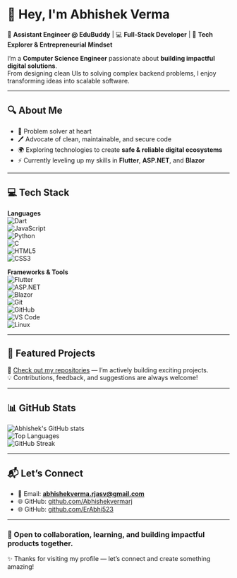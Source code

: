 # 👋 Hey, I'm Abhishek Verma  

🚀 **Assistant Engineer @ EduBuddy** | 💻 **Full-Stack Developer** | 🌱 **Tech Explorer & Entrepreneurial Mindset**  

I’m a **Computer Science Engineer** passionate about **building impactful digital solutions**.  
From designing clean UIs to solving complex backend problems, I enjoy transforming ideas into scalable software.  

---

## 🔍 About Me  

- 🧩 Problem solver at heart  
- 🖊️ Advocate of clean, maintainable, and secure code  
- 🌍 Exploring technologies to create **safe & reliable digital ecosystems**  
- ⚡ Currently leveling up my skills in **Flutter**, **ASP.NET**, and **Blazor**  

---

## 💻 Tech Stack  

**Languages**  
![Dart](https://img.shields.io/badge/Dart-0175C2?style=flat&logo=dart&logoColor=white)  
![JavaScript](https://img.shields.io/badge/JavaScript-F7DF1E?style=flat&logo=javascript&logoColor=black)  
![Python](https://img.shields.io/badge/Python-3776AB?style=flat&logo=python&logoColor=white)  
![C](https://img.shields.io/badge/C-00599C?style=flat&logo=c&logoColor=white)  
![HTML5](https://img.shields.io/badge/HTML5-E34F26?style=flat&logo=html5&logoColor=white)  
![CSS3](https://img.shields.io/badge/CSS3-1572B6?style=flat&logo=css3&logoColor=white)  

**Frameworks & Tools**  
![Flutter](https://img.shields.io/badge/Flutter-02569B?style=flat&logo=flutter&logoColor=white)  
![ASP.NET](https://img.shields.io/badge/ASP.NET-5C2D91?style=flat&logo=.net&logoColor=white)  
![Blazor](https://img.shields.io/badge/Blazor-512BD4?style=flat&logo=blazor&logoColor=white)  
![Git](https://img.shields.io/badge/Git-F05032?style=flat&logo=git&logoColor=white)  
![GitHub](https://img.shields.io/badge/GitHub-181717?style=flat&logo=github&logoColor=white)  
![VS Code](https://img.shields.io/badge/VS%20Code-007ACC?style=flat&logo=visual-studio-code&logoColor=white)  
![Linux](https://img.shields.io/badge/Linux-FCC624?style=flat&logo=linux&logoColor=black)  

---

## 🚀 Featured Projects  

🔹 [Check out my repositories](https://github.com/Abhishekvermarj?tab=repositories) — I’m actively building exciting projects.  
💡 Contributions, feedback, and suggestions are always welcome!  

---

## 📊 GitHub Stats  

![Abhishek's GitHub stats](https://github-readme-stats.vercel.app/api?username=Abhishekvermarj&show_icons=true&theme=tokyonight)  
![Top Languages](https://github-readme-stats.vercel.app/api/top-langs/?username=Abhishekvermarj&layout=compact&theme=tokyonight)  
![GitHub Streak](https://github-readme-streak-stats.herokuapp.com/?user=Abhishekvermarj&theme=tokyonight)  

---

## 📬 Let’s Connect  

- 📧 Email: **abhishekverma.rjasv@gmail.com**  
- 🌐 GitHub: [github.com/Abhishekvermarj](https://github.com/Abhishekvermarj)
- 🌐 GitHub: [github.com/ErAbhi523](https://github.com/ErAbhi523) 

---

### 🤝 Open to collaboration, learning, and building impactful products together.  

✨ Thanks for visiting my profile — let’s connect and create something amazing!  
